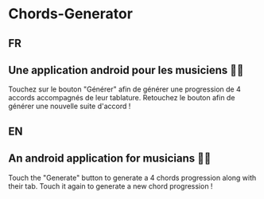 # Chords-Generator

## FR 
## Une application android pour les musiciens 🎹🎸

Touchez sur le bouton "Générer" afin de générer une progression de 4 accords accompagnés de leur tablature.
Retouchez le bouton afin de générer une nouvelle suite d'accord ! 

## EN
## An android application for musicians 🎹🎸

Touch the "Generate" button to generate a 4 chords progression along with their tab.
Touch it again to generate a new chord progression !
